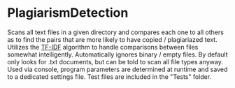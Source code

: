 # PlagiarismDetection

Scans all text files in a given directory and compares each one to all others as to find the pairs that are more likely to have copied / plagiariazed text.
Utilizes the [TF-IDF](https://en.wikipedia.org/wiki/Tf%E2%80%93idf) algorithm to handle comparisons between files somewhat intelligently.
Automatically ignores binary / empty files. By default only looks for .txt documents, but can be told to scan all file types anyway.
Used via console, program parameters are determined at runtime and saved to a dedicated settings file. Test files are included in the "Tests" folder.
